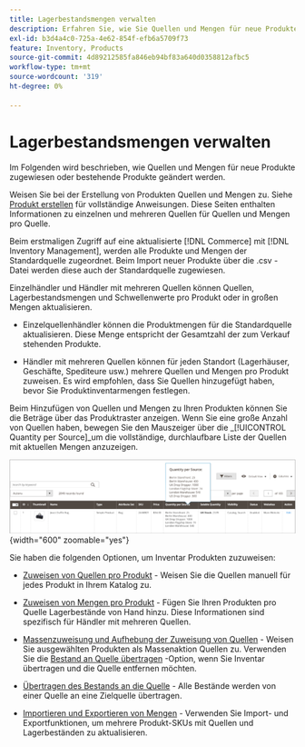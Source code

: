 ```yaml
---
title: Lagerbestandsmengen verwalten
description: Erfahren Sie, wie Sie Quellen und Mengen für neue Produkte zuweisen oder vorhandene Produkte ändern.
exl-id: b3d4a4c0-725a-4e62-854f-efb6a5709f73
feature: Inventory, Products
source-git-commit: 4d89212585fa846eb94bf83a640d0358812afbc5
workflow-type: tm+mt
source-wordcount: '319'
ht-degree: 0%

---
```


# Lagerbestandsmengen verwalten

Im Folgenden wird beschrieben, wie Quellen und Mengen für neue Produkte zugewiesen oder bestehende Produkte geändert werden.

Weisen Sie bei der Erstellung von Produkten Quellen und Mengen zu. Siehe [Produkt erstellen](../catalog/product-create.md) für vollständige Anweisungen. Diese Seiten enthalten Informationen zu einzelnen und mehreren Quellen für Quellen und Mengen pro Quelle.

Beim erstmaligen Zugriff auf eine aktualisierte [!DNL Commerce] mit [!DNL Inventory Management], werden alle Produkte und Mengen der Standardquelle zugeordnet. Beim Import neuer Produkte über die .csv -Datei werden diese auch der Standardquelle zugewiesen.

Einzelhändler und Händler mit mehreren Quellen können Quellen, Lagerbestandsmengen und Schwellenwerte pro Produkt oder in großen Mengen aktualisieren.

- Einzelquellenhändler können die Produktmengen für die Standardquelle aktualisieren. Diese Menge entspricht der Gesamtzahl der zum Verkauf stehenden Produkte.

- Händler mit mehreren Quellen können für jeden Standort (Lagerhäuser, Geschäfte, Spediteure usw.) mehrere Quellen und Mengen pro Produkt zuweisen. Es wird empfohlen, dass Sie Quellen hinzugefügt haben, bevor Sie Produktinventarmengen festlegen.

Beim Hinzufügen von Quellen und Mengen zu Ihren Produkten können Sie die Beträge über das Produktraster anzeigen. Wenn Sie eine große Anzahl von Quellen haben, bewegen Sie den Mauszeiger über die _[!UICONTROL Quantity per Source]_um die vollständige, durchlaufbare Liste der Quellen mit aktuellen Mengen anzuzeigen.

![Erzeugnismengen je Quelle](assets/inventory-product-quantity.png){width="600" zoomable="yes"}

Sie haben die folgenden Optionen, um Inventar Produkten zuzuweisen:

- [Zuweisen von Quellen pro Produkt](sources-assign-per-product.md) - Weisen Sie die Quellen manuell für jedes Produkt in Ihrem Katalog zu.

- [Zuweisen von Mengen pro Produkt](quantities-assign-per-product.md) - Fügen Sie Ihren Produkten pro Quelle Lagerbestände von Hand hinzu. Diese Informationen sind spezifisch für Händler mit mehreren Quellen.

- [Massenzuweisung und Aufhebung der Zuweisung von Quellen](bulk-assignment.md) - Weisen Sie ausgewählten Produkten als Massenaktion Quellen zu. Verwenden Sie die [Bestand an Quelle übertragen](inventory-transfer.md) -Option, wenn Sie Inventar übertragen und die Quelle entfernen möchten.

- [Übertragen des Bestands an die Quelle](inventory-transfer.md) - Alle Bestände werden von einer Quelle an eine Zielquelle übertragen.

- [Importieren und Exportieren von Mengen](inventory-import-export.md) - Verwenden Sie Import- und Exportfunktionen, um mehrere Produkt-SKUs mit Quellen und Lagerbeständen zu aktualisieren.
